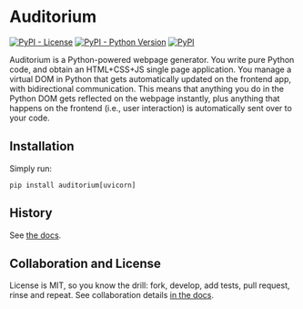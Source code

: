 # Auditorium

[<img alt="PyPI - License" src="https://img.shields.io/pypi/l/auditorium.svg">](https://github.com/apiad/auditorium/blob/master/LICENSE)
[<img alt="PyPI - Python Version" src="https://img.shields.io/pypi/pyversions/auditorium.svg">](https://pypi.org/project/auditorium/)
[<img alt="PyPI" src="https://img.shields.io/pypi/v/auditorium.svg">](https://pypi.org/project/auditorium/)

<!-- <img src="https://apiad.net/auditorium/assets/logo.png"></img> -->

Auditorium is a Python-powered webpage generator.
You write pure Python code, and obtain an HTML+CSS+JS single page application.
You manage a virtual DOM in Python that gets automatically updated on the frontend app, with bidirectional communication.
This means that anything you do in the Python DOM gets reflected on the webpage instantly, plus anything that happens on the frontend (i.e., user interaction) is automatically sent over to your code.

## Installation

Simply run:

    pip install auditorium[uvicorn]

## History

See [the docs](https://apiad.net/auditorium/history).

## Collaboration and License

License is MIT, so you know the drill: fork, develop, add tests, pull request, rinse and repeat.
See collaboration details [in the docs](https://apiad.net/auditorium/contributing).
